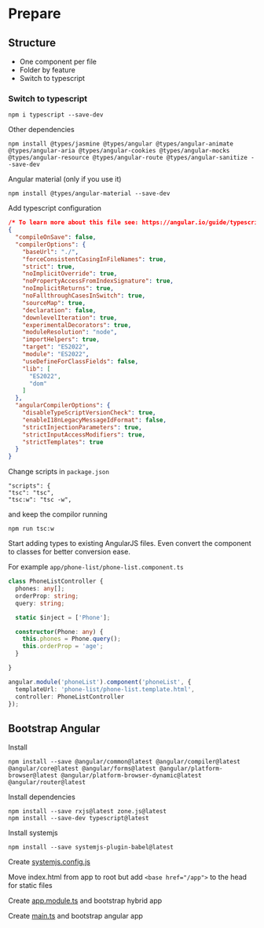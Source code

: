 # Prepare

## Structure

- One component per file
- Folder by feature
- Switch to typescript

### Switch to typescript

```shell
npm i typescript --save-dev
```

Other dependencies

```shell
npm install @types/jasmine @types/angular @types/angular-animate @types/angular-aria @types/angular-cookies @types/angular-mocks @types/angular-resource @types/angular-route @types/angular-sanitize --save-dev
```

Angular material (only if you use it)

```shell
npm install @types/angular-material --save-dev
```

Add typescript configuration

```json
/* To learn more about this file see: https://angular.io/guide/typescript-configuration. */
{
  "compileOnSave": false,
  "compilerOptions": {
    "baseUrl": "./",
    "forceConsistentCasingInFileNames": true,
    "strict": true,
    "noImplicitOverride": true,
    "noPropertyAccessFromIndexSignature": true,
    "noImplicitReturns": true,
    "noFallthroughCasesInSwitch": true,
    "sourceMap": true,
    "declaration": false,
    "downlevelIteration": true,
    "experimentalDecorators": true,
    "moduleResolution": "node",
    "importHelpers": true,
    "target": "ES2022",
    "module": "ES2022",
    "useDefineForClassFields": false,
    "lib": [
      "ES2022",
      "dom"
    ]
  },
  "angularCompilerOptions": {
    "disableTypeScriptVersionCheck": true,
    "enableI18nLegacyMessageIdFormat": false,
    "strictInjectionParameters": true,
    "strictInputAccessModifiers": true,
    "strictTemplates": true
  }
}
```

Change scripts in `package.json`

```shell
"scripts": {
"tsc": "tsc",
"tsc:w": "tsc -w",
```

and keep the compilor running

```shell
npm run tsc:w
```

Start adding types to existing AngularJS files. Even convert the component to classes for better conversion ease.

For example
`app/phone-list/phone-list.component.ts`

```typescript
class PhoneListController {
  phones: any[];
  orderProp: string;
  query: string;

  static $inject = ['Phone'];

  constructor(Phone: any) {
    this.phones = Phone.query();
    this.orderProp = 'age';
  }

}

angular.module('phoneList').component('phoneList', {
  templateUrl: 'phone-list/phone-list.template.html',
  controller: PhoneListController
});
```

## Bootstrap Angular

Install

```shell
npm install --save @angular/common@latest @angular/compiler@latest @angular/core@latest @angular/forms@latest @angular/platform-browser@latest @angular/platform-browser-dynamic@latest @angular/router@latest
```

Install dependencies

```shell
npm install --save rxjs@latest zone.js@latest
npm install --save-dev typescript@latest
```

Install systemjs
```shell
npm install --save systemjs-plugin-babel@latest
```
Create [systemjs.config.js](systemjs.config.js)


Move index.html from app to root but add `<base href="/app">` to the head for static files

Create [app.module.ts](app/app.module.ts) and bootstrap hybrid app

Create [main.ts](app/main.ts) and bootstrap angular app

